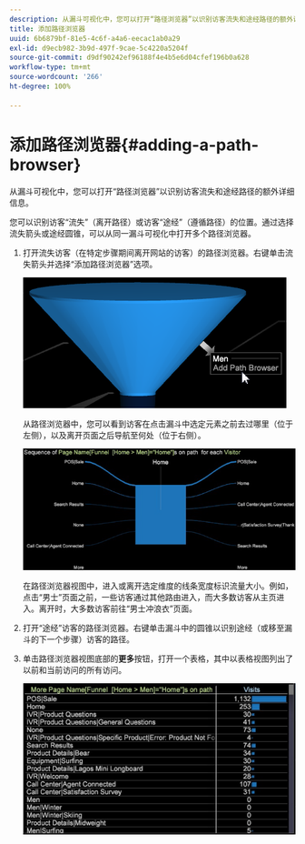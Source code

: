 ```yaml
---
description: 从漏斗可视化中，您可以打开“路径浏览器”以识别访客流失和途经路径的额外详细信息。
title: 添加路径浏览器
uuid: 6b6879bf-81e5-4c6f-a4a6-eecac1ab0a29
exl-id: d9ecb982-3b9d-497f-9cae-5c4220a5204f
source-git-commit: d9df90242ef96188f4e4b5e6d04cfef196b0a628
workflow-type: tm+mt
source-wordcount: '266'
ht-degree: 100%

---
```


# 添加路径浏览器{#adding-a-path-browser}

从漏斗可视化中，您可以打开“路径浏览器”以识别访客流失和途经路径的额外详细信息。

<!-- <a id="section_874AAAA89CB440EA9EABC514E987B613"></a> -->

您可以识别访客“流失”（离开路径）或访客“途经”（遵循路径）的位置。通过选择流失箭头或途经圆锥，可以从同一漏斗可视化中打开多个路径浏览器。

1. 打开流失访客（在特定步骤期间离开网站的访客）的路径浏览器。右键单击流失箭头并选择“添加路径浏览器”选项。

   ![](assets/funnel_path_browser_1.png)

   从路径浏览器中，您可以看到访客在点击漏斗中选定元素之前去过哪里（位于左侧），以及离开页面之后导航至何处（位于右侧）。

   ![](assets/funnel_path_browser_2.png)

   在路径浏览器视图中，进入或离开选定维度的线条宽度标识流量大小。例如，点击“男士”页面之前，一些访客通过其他路由进入，而大多数访客从主页进入。离开时，大多数访客前往“男士冲浪衣”页面。

1. 打开“途经”访客的路径浏览器。右键单击漏斗中的圆锥以识别途经（或移至漏斗的下一个步骤）访客的路径。
1. 单击路径浏览器视图底部的&#x200B;**更多**&#x200B;按钮，打开一个表格，其中以表格视图列出了以前和当前访问的所有访问。

   ![](assets/path_browser_more.png)
